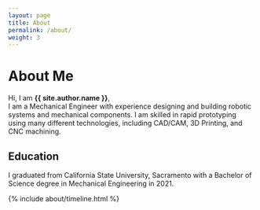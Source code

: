 ```yaml
---
layout: page
title: About
permalink: /about/
weight: 3
---
```


# **About Me**

Hi, I am **{{ site.author.name }}**,<br>
I am a Mechanical Engineer with experience designing and building robotic systems and mechanical components. I am skilled in rapid prototyping using many different technologies, including CAD/CAM, 3D Printing, and CNC machining. 

## **Education**

I graduated from California State University, Sacramento with a Bachelor of Science degree in Mechanical Engineering in 2021. 

<div class="row">
{% include about/timeline.html %}
</div>
